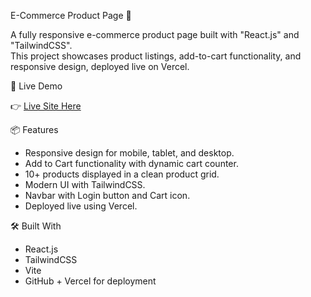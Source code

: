 E-Commerce Product Page 🛒

A fully responsive e-commerce product page built with "React.js" and "TailwindCSS".  
This project showcases product listings, add-to-cart functionality, and responsive design, deployed live on Vercel.



🚀 Live Demo

👉 [Live Site Here](https://nexusmart-chi.vercel.app/)



📦 Features

- Responsive design for mobile, tablet, and desktop.
- Add to Cart functionality with dynamic cart counter.
- 10+ products displayed in a clean product grid.
- Modern UI with TailwindCSS.
- Navbar with Login button and Cart icon.
- Deployed live using Vercel.



🛠️ Built With

- React.js
- TailwindCSS
- Vite
- GitHub + Vercel for deployment



